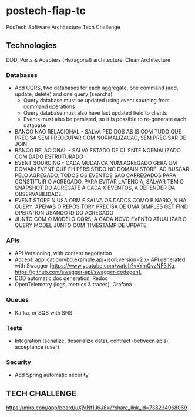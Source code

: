 # postech-fiap-tc
PosTech Software Architecture Tech Challenge

## Technologies

DDD, Ports & Adapters (Hexagonal) architecture, Clean Architecture

### Databases
- Add CQRS, two databases for each aggregate, one command (add, update, delete) and one query (searchs)
  - Query database must be updated using event sourcing from command operations
  - Query database must also have last updated field to clients
  - Events must also be persisted, so it is possible to re-generate each database
- BANCO NAO RELACIONAL - SALVA PEDIDOS AS IS COM TUDO QUE PRECISA SEM PREOCUPAR COM 
NORMALIZACAO, SEM PRECISAR DE JOIN
- BANCO RELACIONAL - SALVA ESTADO DE CLIENTE NORMALIZADO COM DADO ESTRUTURADO
- EVENT SOURCING - CADA MUDANCA NUM AGREGADO GERA UM DOMAIN EVENT QUE EH PERSISTIDO
NO DOMAIN STORE. AO BUSCAR PELO AGREGADO, TODOS OS EVENTOS SAO CARREGADOS PARA 
CONSTITUIR O AGREGADO. PARA EVITAR LATENCIA, SALVAR TBM O SNAPSHOT DO AGREGATE A 
CADA X EVENTOS, A DEPENDER DA OBSERVABILIDADE.
- EVENT STORE N USA ORM E SALVA OS DADOS COMO BINARIO, N HA QUERY. APENAS O REPOSITORY
PRECISA DE UMA SIMPLES GET FIND OPERATION USANDO ID DO AGREGADO
- JUNTO COM O MODELO CQRS, A CADA NOVO EVENTO ATUALIZAR O QUERY MODEL JUNTO COM
TIMESTAMP DE UPDATE.

### APIs
- API Versioning, with content negotiation
- Accept: application/vbd.example.api+json;version=2
x- API generated with Swagger [https://www.youtube.com/watch?v=YmQyzNF5iKg, https://github.com/swagger-api/swagger-codegen],
- DDD automatic doc generation, Redoc
- OpenTelemetry (logs, metrics & traces), Grafana

### Queues
- Kafka, or SQS with SNS

### Tests
- Integration (serialize, deserialize data), contract (between apis), acceptance (user)

### Security
- Add Spring automatic security

## TECH CHALLENGE

https://miro.com/app/board/uXjVNf1J6J8=/?share_link_id=738234968069

